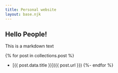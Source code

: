 ```yaml
---
title: Personal website
layout: base.njk
---
```


## Hello People!

This is a markdown text


{% for post in collections.post %}
- [{{ post.data.title }}]({{ post.url }})
{%- endfor %}